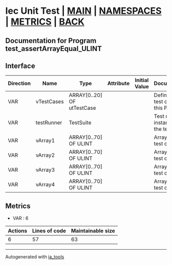 # Iec Unit Test | [MAIN] | [NAMESPACES] | [METRICS] | [BACK]  

## Documentation for Program test_assertArrayEqual_ULINT  

## Interface  

| Direction | Name | Type | Attribute | Initial Value | Documentation |
| --------- | ---- | ---- | --------- | ------------- | ------------- |
| VAR | vTestCases | ARRAY[0..20] OF utTestCase |  |  | Definition of all test cases for this POU |  
| VAR | testRunner | TestSuite |  |  | Test runner instance to run the tests |  
| VAR | vArray1 | ARRAY[0..70] OF ULINT |  |  | Array data 1 of test case 1 |  
| VAR | vArray2 | ARRAY[0..70] OF ULINT |  |  | Array data 2 of test case 1 |  
| VAR | vArray3 | ARRAY[0..70] OF ULINT |  |  | Array data 3 of test case 2 |  
| VAR | vArray4 | ARRAY[0..70] OF ULINT |  |  | Array data 4 of test case 2 |  


## Metrics  

- VAR : 6

| Actions | Lines of code | Maintainable size |
| ------- | ------------- | ----------------- |
| 6 | 57 | 63 |

---
Autogenerated with [ia_tools](https://github.com/tkucic/ia_tools)  

[MAIN]: ../../../../index.md
[NAMESPACES]: ../../nsList.md
[METRICS]: ../../../metrics.md
[BACK]: ../nsMain.md
